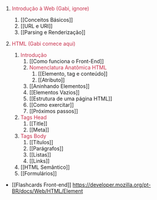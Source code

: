 1. <span style="color:#C82F4B">Introdução à Web (Gabi, ignore)</span>
	1. [[Conceitos Básicos]]
	2. [[URL e URI]]
	3. [[Parsing e Renderização]]

2. <span style="color:#C82F4B">HTML (Gabi comece aqui)</span>
	1. <span style="color:#C82F4B">Introdução</span>
		1. [[Como funciona o Front-End]]
		2. <span style="color:#C82F4B">Nomenclatura Anatômica HTML</span>
			1. [[Elemento, tag e conteúdo]]
			2. [[Atributo]]
		3. [[Aninhando Elementos]]
		4. [[Elementos Vazios]]
		5. [[Estrutura de uma página HTML]]
		6. [[Como exercitar]]
		7. [[Próximos passos]]
	2. <span style="color:#C82F4B">Tags Head</span>
		1. [[Title]]
		2. [[Meta]]
	3. <span style="color:#C82F4B">Tags Body</span>
		1. [[Títulos]]
		2. [[Parágrafos]]
		3. [[Listas]]
		4. [[Links]]
	4. [[HTML Semântico]]
	5. [[Formulários]]

- [[Flashcards Front-end]]
https://developer.mozilla.org/pt-BR/docs/Web/HTML/Element